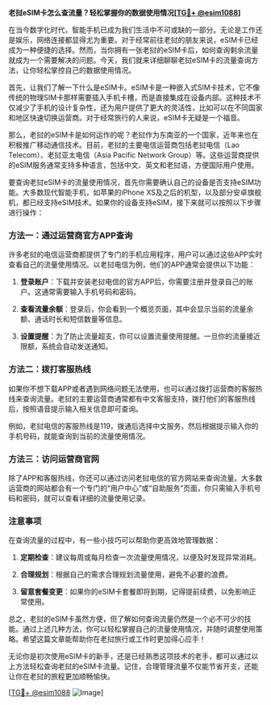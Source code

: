 **老挝eSIM卡怎么查流量？轻松掌握你的数据使用情况[[TG💪+ @esim1088](https://t.me/s/esim1088)]**

在当今数字化时代，智能手机已成为我们生活中不可或缺的一部分。无论是工作还是娱乐，网络连接都显得尤为重要。对于经常前往老挝的朋友来说，eSIM卡已经成为一种便捷的选择。然而，当你拥有一张老挝的eSIM卡后，如何查询剩余流量就成为一个需要解决的问题。今天，我们就来详细聊聊老挝eSIM卡的流量查询方法，让你轻松掌控自己的数据使用情况。

首先，让我们了解一下什么是eSIM卡。eSIM卡是一种嵌入式SIM卡技术，它不像传统的物理SIM卡那样需要插入手机卡槽，而是直接集成在设备内部。这种技术不仅减少了手机的设计复杂性，还为用户提供了更大的灵活性，比如可以在不同国家和地区快速切换运营商。对于经常旅行的人来说，eSIM卡无疑是一个福音。

那么，老挝的eSIM卡是如何运作的呢？老挝作为东南亚的一个国家，近年来也在积极推广移动通信技术。目前，老挝的主要电信运营商包括老挝电信（Lao Telecom）、老挝亚太电信（Asia Pacific Network Group）等。这些运营商提供的eSIM服务通常支持多种语言，包括中文、英文和老挝语，方便国际用户使用。

要查询老挝eSIM卡的流量使用情况，首先你需要确认自己的设备是否支持eSIM功能。大多数现代智能手机，如苹果的iPhone XS及之后的机型，以及部分安卓旗舰机，都已经支持eSIM技术。如果你的设备支持eSIM，接下来就可以按照以下步骤进行操作：

### 方法一：通过运营商官方APP查询

许多老挝的电信运营商都提供了专门的手机应用程序，用户可以通过这些APP实时查看自己的流量使用情况。以老挝电信为例，他们的APP通常会提供以下功能：

1. **登录账户**：下载并安装老挝电信的官方APP后，你需要注册并登录自己的账户。这通常需要输入手机号码和密码。
   
2. **查看流量余额**：登录后，你会看到一个概览页面，其中会显示当前的流量余额、通话时长和短信数量等信息。

3. **设置提醒**：为了防止流量超支，你可以设置流量使用提醒。一旦你的流量接近限额，系统会自动发送通知。

### 方法二：拨打客服热线

如果你不想下载APP或者遇到网络问题无法使用，也可以通过拨打运营商的客服热线来查询流量。老挝的主要运营商通常都有中文客服支持，拨打他们的客服热线后，按照语音提示输入相关信息即可查询。

例如，老挝电信的客服热线是119，拨通后选择中文服务，然后根据提示输入你的手机号码，就能查询到当前的流量使用情况。

### 方法三：访问运营商官网

除了APP和客服热线，你还可以通过访问老挝电信的官方网站来查询流量。大多数运营商的网站都会有一个专门的“用户中心”或“自助服务”页面，你只需输入手机号码和密码，就可以查看详细的流量使用记录。

### 注意事项

在查询流量的过程中，有一些小技巧可以帮助你更高效地管理数据：

1. **定期检查**：建议每周或每月检查一次流量使用情况，以便及时发现异常消耗。
   
2. **合理规划**：根据自己的需求合理规划流量使用，避免不必要的浪费。

3. **留意套餐变更**：如果你的eSIM卡套餐即将到期，记得提前续费，以免影响正常使用。

总之，老挝的eSIM卡虽然方便，但了解如何查询流量仍然是一个必不可少的技能。通过上述几种方法，你可以轻松掌握自己的流量使用情况，并随时调整使用策略。希望这篇文章能帮助你在老挝旅行或工作时更加得心应手！

无论你是初次使用eSIM卡的新手，还是已经熟悉这项技术的老手，都可以通过以上方法轻松查询老挝的eSIM卡流量。记住，合理管理流量不仅能节省开支，还能让你在老挝的旅程更加顺畅愉快。

[[TG💪+ @esim1088](https://t.me/s/esim1088) ![Image](https://i.postimg.cc/4NQfJmqS/Snipaste-2025-05-13-00-14-12.png)]